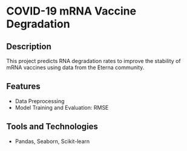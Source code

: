 # COVID-19 mRNA Vaccine Degradation

## Description
This project predicts RNA degradation rates to improve the stability of mRNA vaccines using data from the Eterna community.

## Features
- Data Preprocessing
- Model Training and Evaluation: RMSE

## Tools and Technologies
- Pandas, Seaborn, Scikit-learn
